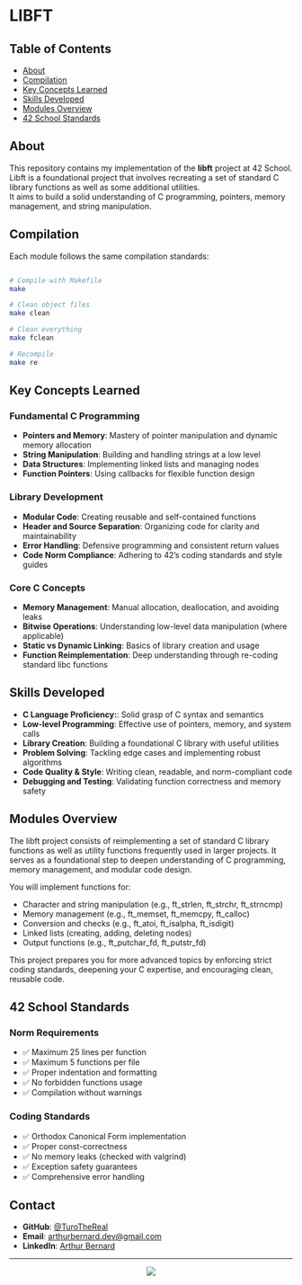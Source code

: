 # LIBFT

## Table of Contents
- [About](#about)
- [Compilation](#compilation)
- [Key Concepts Learned](#key-concepts-learned)
- [Skills Developed](#skills-developed)
- [Modules Overview](#modules-overview)
- [42 School Standards](#42-school-standards)


## About

This repository contains my implementation of the **libft** project at 42 School.  
Libft is a foundational project that involves recreating a set of standard C library functions as well as some additional utilities.  
It aims to build a solid understanding of C programming, pointers, memory management, and string manipulation.


## Compilation

Each module follows the same compilation standards:

```bash

# Compile with Makefile
make

# Clean object files
make clean

# Clean everything
make fclean

# Recompile
make re
```


## Key Concepts Learned

### Fundamental C Programming
- **Pointers and Memory**: Mastery of pointer manipulation and dynamic memory allocation
- **String Manipulation**: Building and handling strings at a low level
- **Data Structures**: Implementing linked lists and managing nodes
- **Function Pointers**: Using callbacks for flexible function design

### Library Development
- **Modular Code**: Creating reusable and self-contained functions
- **Header and Source Separation**: Organizing code for clarity and maintainability
- **Error Handling**: Defensive programming and consistent return values
- **Code Norm Compliance**: Adhering to 42’s coding standards and style guides
  
### Core C Concepts
- **Memory Management**: Manual allocation, deallocation, and avoiding leaks
- **Bitwise Operations**: Understanding low-level data manipulation (where applicable)
- **Static vs Dynamic Linking**: Basics of library creation and usage
- **Function Reimplementation**: Deep understanding through re-coding standard libc functions


## Skills Developed

- **C Language Proficiency:**: Solid grasp of C syntax and semantics
- **Low-level Programming**: Effective use of pointers, memory, and system calls
- **Library Creation**: Building a foundational C library with useful utilities
- **Problem Solving**: Tackling edge cases and implementing robust algorithms
- **Code Quality & Style**: Writing clean, readable, and norm-compliant code
- **Debugging and Testing**: Validating function correctness and memory safety


## Modules Overview

The libft project consists of reimplementing a set of standard C library functions as well as utility functions frequently used in larger projects. It serves as a foundational step to deepen understanding of C programming, memory management, and modular code design.

You will implement functions for:
- Character and string manipulation (e.g., ft_strlen, ft_strchr, ft_strncmp)
- Memory management (e.g., ft_memset, ft_memcpy, ft_calloc)
- Conversion and checks (e.g., ft_atoi, ft_isalpha, ft_isdigit)
- Linked lists (creating, adding, deleting nodes)
- Output functions (e.g., ft_putchar_fd, ft_putstr_fd)

This project prepares you for more advanced topics by enforcing strict coding standards, deepening your C expertise, and encouraging clean, reusable code.


## 42 School Standards

### Norm Requirements
- ✅ Maximum 25 lines per function
- ✅ Maximum 5 functions per file
- ✅ Proper indentation and formatting
- ✅ No forbidden functions usage
- ✅ Compilation without warnings

### Coding Standards
- ✅ Orthodox Canonical Form implementation
- ✅ Proper const-correctness
- ✅ No memory leaks (checked with valgrind)
- ✅ Exception safety guarantees
- ✅ Comprehensive error handling


## Contact

- **GitHub**: [@TuroTheReal](https://github.com/TuroTheReal)
- **Email**: arthurbernard.dev@gmail.com
- **LinkedIn**: [Arthur Bernard](https://www.linkedin.com/in/arthurbernard92/)

---

<p align="center">
  <img src="https://img.shields.io/badge/Made%20with-C++-blue.svg"/>
</p>
